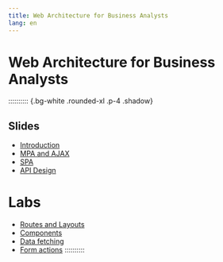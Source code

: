 ```yaml
---
title: Web Architecture for Business Analysts
lang: en
---
```


# Web Architecture for Business Analysts

:::::::::: {.bg-white .rounded-xl .p-4 .shadow}
## Slides

- [Introduction](/AW4C/slides/01-introduction)
- [MPA and AJAX](/AW4C/slides/02-mpa)
- [SPA](/AW4C/slides/03-spa)
- [API Design](/AW4C/slides/04-api)

# Labs

- [Routes and Layouts](/AW4C/slides/lab-01-routes)
- [Components](/AW4C/slides/lab-02-components)
- [Data fetching](/AW4C/slides/lab-03-databases)
- [Form actions](/AW4C/slides/lab-04-actions)
::::::::::